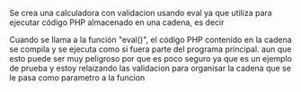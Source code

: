 Se crea una calculadora con validacion usando eval ya que utiliza para ejecutar código PHP almacenado en una cadena, es decir 

Cuando se llama a la función "eval()", el código PHP contenido en la  cadena se compila y se ejecuta como si fuera parte del programa  principal.  aun que esto puede ser muy peligroso por que es poco seguro ya que es un ejemplo de prueba y estoy relaizando las validacion para organisar la cadena que se le pasa como parametro a la funcion
